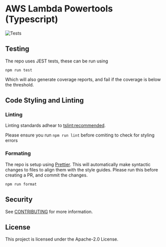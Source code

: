 # AWS Lambda Powertools (Typescript)
![Tests](https://github.com/awslabs/aws-lambda-powertools-typescript/workflows/Test/badge.svg?branch=main)
## Testing
The repo uses JEST tests, these can be run using

`npm run test`

Which will also generate coverage reports, and fail if the coverage is below the threshold.

## Code Styling and Linting
### Linting
Linting standards adhear to [tslint:recommended](https://github.com/palantir/tslint/blob/master/src/configs/recommended.ts).

Please ensure you run `npm run lint` before comiting to check for styling errors

### Formating

The repo is setup using  [Prettier](https://prettier.io/). This will automatically make syntactic changes to files to
align them with the style guides. Please run this before creating a PR, and commit the changes.

`npm run format`

## Security

See [CONTRIBUTING](CONTRIBUTING.md#security-issue-notifications) for more information.

## License

This project is licensed under the Apache-2.0 License.

